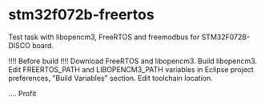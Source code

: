 # stm32f072b-freertos
Test task with libopencm3, FreeRTOS and freemodbus for STM32F072B-DISCO board.

!!!! Before build !!!!
Download FreeRTOS and libopencm3.
Build libopencm3.
Edit FREERTOS_PATH and LIBOPENCM3_PATH variables in Eclipse project preferences, "Build Variables" section.
Edit toolchain location.

.... Profit
